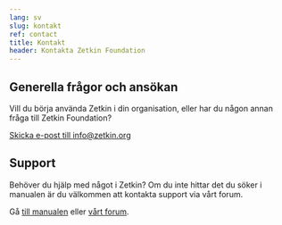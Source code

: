 ```yaml
---
lang: sv
slug: kontakt
ref: contact
title: Kontakt
header: Kontakta Zetkin Foundation
---
```


## Generella frågor och ansökan
Vill du börja använda Zetkin i din organisation, eller har du någon annan
fråga till Zetkin Foundation?

[Skicka e-post till info@zetkin.org](mailto:info@zetkin.org)

## Support
Behöver du hjälp med något i Zetkin? Om du inte hittar det du söker i manualen
är du välkommen att kontakta support via vårt forum.

Gå [till manualen](http://manual.zetkin.org/sv) eller [vårt forum](http://forum.zetkin.org).
